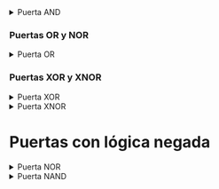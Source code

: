 
<details> 
<summary>Puerta AND</summary> 
  
  1. La salida es el resultado del producto de las dos entradas.<br>
  
     **A x B = Salida**
  
</details>

### Puertas OR y NOR

<details>
<summary>Puerta OR</summary> 
  
Es uno cuando una o las dos entradas son uno. <br>

![OR Gate](images/OR_gate.jpg)
</details>

### Puertas XOR y XNOR
<details>
<summary>Puerta XOR</summary> 
  
La salida es 1 cuando las entradas son diferentes<br>
</details>

<details> 
<summary>Puerta XNOR</summary> 
  
La salida es 1 cuando las entradas son iguales <br>
</details>




# Puertas con lógica negada
<details> 
<summary>Puerta NOR</summary> 
  
 - Es la negación de una Puerta OR.
 - **A + B = Salida(!)**
  
  )

</details>

<details> 
<summary>Puerta NAND</summary> 
  
  1. La salida es el resultado del producto negado de las dos entradas.<br>
  
     **A x B = Salida(!)**
 

 
</details>



